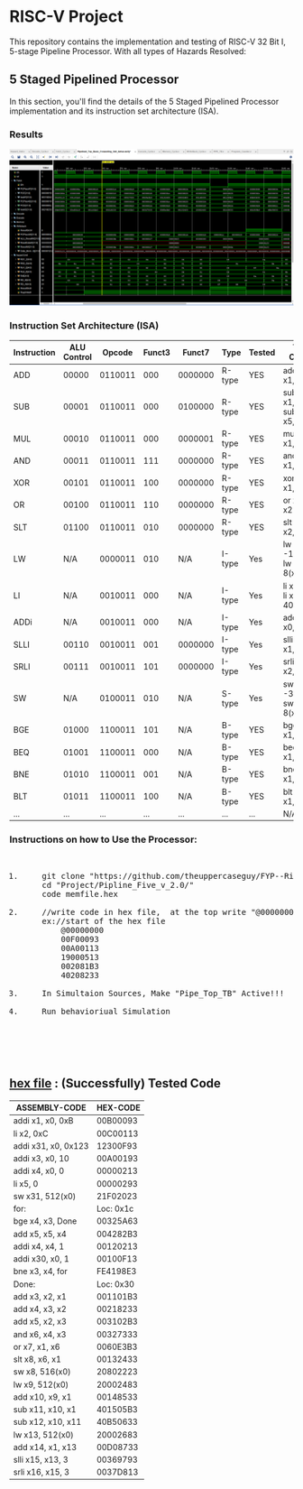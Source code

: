 # RISC-V Project

This repository contains the implementation and testing of RISC-V 32 Bit I, 5-stage Pipeline Processor. With all types of Hazards Resolved:

## 5 Staged Pipelined Processor

In this section, you'll find the details of the 5 Staged Pipelined Processor implementation and its instruction set architecture (ISA).

### Results
![Image](../Media/FiveStagePiplined/Results/Data_Hazards_Compleltly_Solve.png)

### Instruction Set Architecture (ISA)

| Instruction | ALU Control | Opcode | Funct3 | Funct7 | Type   | Tested | Test Cases                   |
|-------------|--------|--------|--------|--------|--------|--------|-------------------------------    |
| ADD         | 00000 | 0110011 | 000    | 0000000| R-type | YES    | add x3, x1, x2                      |
| SUB         | 00001 | 0110011 | 000    | 0100000| R-type | YES    | sub x4, x1, x2 <br>sub x5,x2,x1     |
| MUL         | 00010 | 0110011 | 000    | 0000001| R-type | YES    | mul x6, x1, x2     |
| AND         | 00011 | 0110011 | 111    | 0000000| R-type | YES    | and x6, x1, x2                      |
| XOR         | 00101 | 0110011 | 100    | 0000000| R-type | YES    | xor x10, x1, x2                          |
| OR          | 00100 | 0110011 | 110    | 0000000| R-type | YES    | or x7, x1, x2                       |
| SLT         | 01100 | 0110011 | 010    | 0000000| R-type | YES    | slt x11, x2, x1                         |
| LW          |  N/A  | 0000011 | 010    | N/A    | I-type | Yes    | lw x25 -11(x31)<br>lw x12,  8(x10)|
| LI          |  N/A  | 0010011 | 000    | N/A    | I-type | Yes    | li x2, -2 <br>li x10, 400         |
| ADDi        |  N/A  | 0010011 | 000    | N/A    | I-type | Yes    | addi x1, x0, 15                   |
| SLLI        | 00110 | 0010011 | 001    | 0000000| I-type | Yes    | slli x12, x1, 3 |
| SRLI        | 00111 | 0010011 | 101    | 0000000| I-type | Yes    |srli x13, x2, 3       |
| SW          |  N/A  | 0100011 | 010    | N/A    | S-type | Yes    | sw x6, -3(x31)<br>sw x4,  8(x10)  |
| BGE         | 01000 | 1100011 | 101    | N/A    | B-type | YES    | bge x2, x1, -56                       |
| BEQ         | 01001 | 1100011 | 000    | N/A    | B-type | YES    | beq x1, x1, 56                           |
| BNE         | 01010 | 1100011 | 001    | N/A    | B-type | YES    |bne x2, x1, 12                          |
| BLT         | 01011 | 1100011 | 100    | N/A    | B-type | YES    | blt x2, x1, test2                          |
| ...         |  ...  | ...     | ...    | ...    | ...    | ...    | N/A                               |

### Instructions on how to Use the Processor:


<pre><ol>
<li>    git clone "https://github.com/theuppercaseguy/FYP--Risc-V-32-bit-Matrix-Mac"
    cd "Project/Pipline_Five_v_2.0/"
    code memfile.hex</li>
<li>    //write code in hex file,  at the top write "@00000000".
    ex://start of the hex file
        @00000000
        00F00093
        00A00113
        19000513
        002081B3
        40208233 </li>
<li>    In Simultaion Sources, Make "Pipe_Top_TB" Active!!!</li>
<li>    Run behavioriual Simulation</li></ol>
    

    
</pre>

## [hex file](../../Project/Project/Pipline_Five_v_2.0/memfile.hex) : (Successfully) Tested Code
| ASSEMBLY-CODE | HEX-CODE |
|------------------------|-----------|
|addi x1, x0, 0xB       |00B00093
|li x2, 0xC             |00C00113
|addi x31, x0, 0x123    |12300F93
|addi x3, x0, 10        |00A00193
|addi x4, x0, 0         |00000213
|li x5, 0               |00000293
|sw x31, 512(x0)        |21F02023
|for:                   |Loc: 0x1c
|bge x4, x3, Done       |00325A63
|add x5, x5, x4         |004282B3
|addi x4, x4, 1         |00120213
|addi x30, x0, 1        |00100F13
|bne x3, x4, for        |FE4198E3
|Done:                  |Loc: 0x30
|add x3, x2, x1         |001101B3
|add x4, x3, x2         |00218233
|add x5, x2, x3         |003102B3
|and x6, x4, x3         |00327333
|or x7, x1, x6          |0060E3B3
|slt x8, x6, x1         |00132433
|sw x8, 516(x0)         |20802223
|lw x9, 512(x0)         |20002483
|add x10, x9, x1        |00148533
|sub x11, x10, x1       |401505B3
|sub x12, x10, x11      |40B50633
|lw x13, 512(x0)        |20002683
|add x14, x1, x13       |00D08733
|slli x15, x13, 3       |00369793
|srli x16, x15, 3       |0037D813





